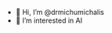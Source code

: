 - 👋 Hi, I’m @drmichumichalis
- 👀 I’m interested in AI

<!---
drmichumichalis/drmichumichalis is a ✨ special ✨ repository because its `README.md` (this file) appears on your GitHub profile.
You can click the Preview link to take a look at your changes.
--->
